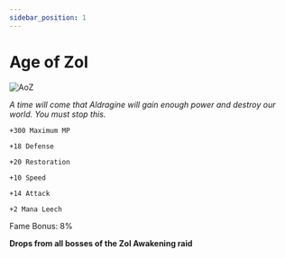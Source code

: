 ```yaml
---
sidebar_position: 1
---
```


# Age of Zol

![AoZ](https://vwiki.valorserver.com/api/item/picture/age%20of%20zol)

<i>A time will come that Aldragine will gain enough power and destroy our world. You must stop this.</i>

    +300 Maximum MP
    
    +18 Defense
    
    +20 Restoration
    
    +10 Speed
    
    +14 Attack
    
    +2 Mana Leech
    
Fame Bonus: 8%

**Drops from all bosses of the Zol Awakening raid**
